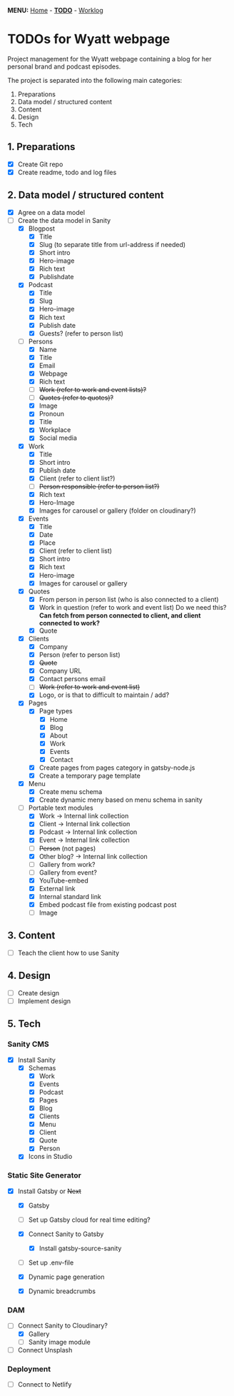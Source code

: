 **MENU:** [Home](/wyatt/index) - [**TODO**](/wyatt/todo) - [Worklog](/wyatt/log)

# TODOs for Wyatt webpage
Project management for the Wyatt webpage containing a blog for her personal brand and podcast episodes.

The project is separated into the following main categories:

1. Preparations
2. Data model / structured content
3. Content
4. Design
5. Tech

## 1. Preparations
- [x] Create Git repo
- [x] Create readme, todo and log files
 
## 2. Data model / structured content
- [x] Agree on a data model
- [ ] Create the data model in Sanity
    - [x] Blogpost
        - [x] Title
        - [x] Slug (to separate title from url-address if needed)
        - [x] Short intro
        - [x] Hero-image
        - [x] Rich text
        - [x] Publishdate
    - [x] Podcast
        - [x] Title
        - [x] Slug
        - [x] Hero-image
        - [x] Rich text
        - [x] Publish date
        - [x] Guests? (refer to person list)
    - [ ] Persons
        - [x] Name
        - [x] Title
        - [x] Email
        - [x] Webpage 
        - [x] Rich text
        - [ ] ~~Work (refer to work and event lists)?~~
        - [ ] ~~Quotes (refer to quotes)?~~
        - [x] Image
        - [x] Pronoun
        - [x] Title
        - [x] Workplace
        - [x] Social media
    - [x] Work
        - [x] Title
        - [x] Short intro
        - [x] Publish date
        - [x] Client (refer to client list?)
        - [ ] ~~Person responsible (refer to person list?)~~
        - [x] Rich text
        - [x] Hero-Image
        - [x] Images for carousel or gallery (folder on cloudinary?)
    - [x] Events
        - [x] Title
        - [x] Date
        - [x] Place
        - [x] Client (refer to client list)
        - [x] Short intro
        - [x] Rich text
        - [x] Hero-image
        - [x] Images for carousel or gallery
    - [x] Quotes
        - [x] From person in person list (who is also connected to a client)
        - [x] Work in question (refer to work and event list) Do we need this? **Can fetch from person connected to client, and client connected to work?**
        - [x] Quote
    - [x] Clients
        - [x] Company
        - [x] Person (refer to person list)
        - [x] ~~Quote~~
        - [x] Company URL
        - [x] Contact persons email
        - [ ] ~~Work (refer to work and event list)~~
        - [x] Logo, or is that to difficult to maintain / add?
    - [x] Pages
        - [x] Page types
            - [x] Home
            - [x] Blog
            - [x] About
            - [x] Work
            - [x] Events
            - [x] Contact
        - [x] Create pages from pages category in gatsby-node.js
        - [x] Create a temporary page template
    - [x] Menu
        - [x] Create menu schema
        - [x] Create dynamic meny based on menu schema in sanity
    - [ ] Portable text modules
        - [x] Work -> Internal link collection
        - [x] Client -> Internal link collection
        - [x] Podcast -> Internal link collection
        - [x] Event -> Internal link collection
        - [ ] ~~Person~~ (not pages)
        - [x] Other blog? -> Internal link collection
        - [ ] Gallery from work?
        - [ ] Gallery from event?
        - [x] YouTube-embed
        - [x] External link
        - [x] Internal standard link
        - [x] Embed podcast file from existing podcast post
        - [ ] Image

## 3. Content
- [ ] Teach the client how to use Sanity

## 4. Design
- [ ] Create design
- [ ] Implement design

## 5. Tech

### Sanity CMS
- [x] Install Sanity
  - [x] Schemas
    - [x] Work
    - [x] Events
    - [x] Podcast
    - [x] Pages
    - [x] Blog
    - [x] Clients
    - [x] Menu
    - [x] Client
    - [x] Quote
    - [x] Person
  - [x] Icons in Studio

### Static Site Generator
- [x] Install Gatsby or ~~Next~~
    - [x] Gatsby
    - [ ] Set up Gatsby cloud for real time editing?
    - [x] Connect Sanity to Gatsby
        - [x] Install gatsby-source-sanity
    - [ ] Set up .env-file
    - [x] Dynamic page generation
    - [x] Dynamic breadcrumbs


### DAM
- [ ] Connect Sanity to Cloudinary?
  - [x] Gallery
  - [ ] Sanity image module
- [ ] Connect Unsplash

### Deployment
- [ ] Connect to Netlify
